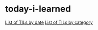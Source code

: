 # today-i-learned

[List of TILs by date](../../wiki/Calendar)
[List of TILs by category](../../wiki/Categories)
